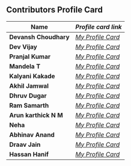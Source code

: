 ## Contributors Profile Card

| **Name**              | _Profile card link_                                                                 |
| --------------------- | ----------------------------------------------------------------------------------- |
| **Devansh Choudhary** | _[My Profile Card](https://devansh-1007.github.io/pcard/)_                          |
| **Dev Vijay**         | _[My Profile Card](https://devvj-1.github.io/My-profile-card/)_                     |
| **Pranjal Kumar**     | _[My Profile Card](https://linktr.ee/pranjalkumar)_                                 |
| **Mandela T**         | _[My Profile Card](https://mandelatuks.github.io/Profile-Card/)_                    |
| **Kalyani Kakade**    | _[My Profile Card](https://mysocialpage.netlify.app/)_                              |
| **Akhil Jamwal**      | _[My Profile Card](https://akhilj321.github.io/profile-card/)_                      |
| **Dhruv Dugar**       | _[My Profile Card](https://profile-card-dhruv-dugar.vercel.app/)_                   |
| **Ram Samarth**       | _[My Profile Card](https://achiverram28.github.io/ProfileCard/)_                    |
| **Arun karthick N M** | _[My Profile Card](https://arunkarthicknm.github.io/my-profile/)_                   |
| **Neha**              | _[My Profile Card](https://inquisitiveme15.github.io/Profile-Card-hactoberfest22/)_ |
| **Abhinav Anand**     | _[My Profile Card](http://abhiportyes.surge.sh/)_                                   |
| **Draav Jain**        | _[My Profile Card](https://heartfelt-dango-6b418e.netlify.app/)_                    |
| **Hassan Hanif**      | _[My Profile Card](https://hassancodess.carrd.co/)_                                 |

